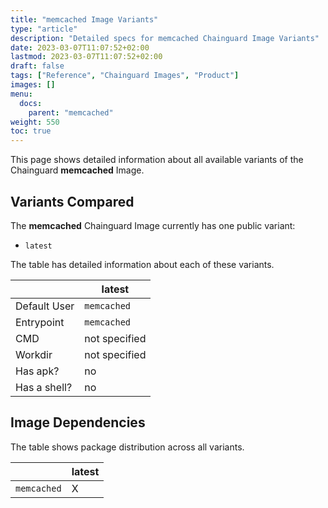 ```yaml
---
title: "memcached Image Variants"
type: "article"
description: "Detailed specs for memcached Chainguard Image Variants"
date: 2023-03-07T11:07:52+02:00
lastmod: 2023-03-07T11:07:52+02:00
draft: false
tags: ["Reference", "Chainguard Images", "Product"]
images: []
menu:
  docs:
    parent: "memcached"
weight: 550
toc: true
---
```


This page shows detailed information about all available variants of the Chainguard **memcached** Image.

## Variants Compared
The **memcached** Chainguard Image currently has one public variant: 

- `latest`

The table has detailed information about each of these variants.

|              | latest        |
|--------------|---------------|
| Default User | `memcached`   |
| Entrypoint   | `memcached`   |
| CMD          | not specified |
| Workdir      | not specified |
| Has apk?     | no            |
| Has a shell? | no            |

## Image Dependencies
The table shows package distribution across all variants.

|             | latest |
|-------------|--------|
| `memcached` | X      |
